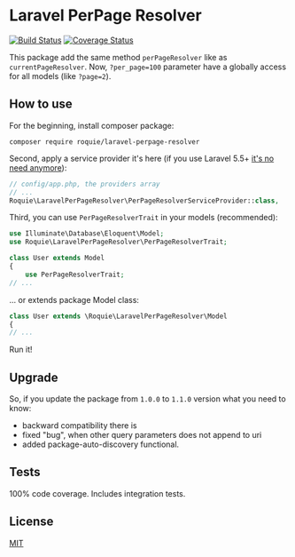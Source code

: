 Laravel PerPage Resolver
========================

[![Build Status](https://travis-ci.org/roquie/laravel-perpage-resolver.svg?branch=master)](https://travis-ci.org/roquie/laravel-perpage-resolver)
[![Coverage Status](https://coveralls.io/repos/github/roquie/laravel-perpage-resolver/badge.svg?branch=master)](https://coveralls.io/github/roquie/laravel-perpage-resolver?branch=master)

This package add the same method `perPageResolver` like as `currentPageResolver`. Now,
`?per_page=100` parameter have a globally access for all models (like `?page=2`). 

## How to use

For the beginning, install composer package: 
```
composer require roquie/laravel-perpage-resolver
```

Second, apply a service provider it's here (if you use Laravel 5.5+ [it's no need anymore](https://laravel-news.com/package-auto-discovery)):

```php
// config/app.php, the providers array
// ...
Roquie\LaravelPerPageResolver\PerPageResolverServiceProvider::class,
```

Third, you can use `PerPageResolverTrait` in your models (recommended):

```php
use Illuminate\Database\Eloquent\Model;
use Roquie\LaravelPerPageResolver\PerPageResolverTrait;

class User extends Model
{
    use PerPageResolverTrait;
// ...
```

... or extends package Model class:

```php
class User extends \Roquie\LaravelPerPageResolver\Model
{
// ...
```

Run it!

## Upgrade

So, if you update the package from `1.0.0`  to `1.1.0` version what you need to know:

* backward compatibility there is
* fixed "bug", when other query parameters does not append to uri 
* added package-auto-discovery functional.

## Tests

100% code coverage. Includes integration tests.

## License
 
[MIT](./LICENSE)
